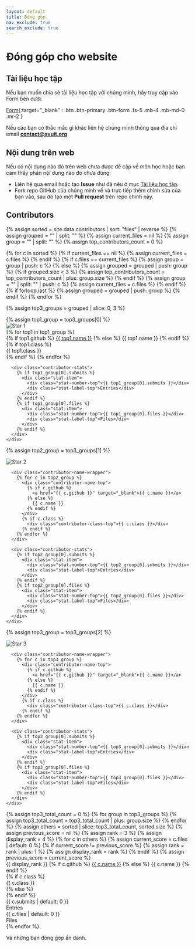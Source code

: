 ```yaml
---
layout: default
title: Đóng góp
nav_exclude: true
search_exclude: true
---
```


# Đóng góp cho website

## Tài liệu học tập

Nếu bạn muốn chia sẻ tài liệu học tập với chúng mình, hãy truy cập vào Form bên dưới:

[Form](https://link.svuit.org/submit){:target="_blank" : .btn .btn-primary .btn-form .fs-5 .mb-4 .mb-md-0 .mr-2 }
<!-- [Danh sách tài liệu đóng góp](https://docs.google.com/spreadsheets/d/1arPrQDmujnKIvUaC648NmCt7dFkma7LitG9WyGt7t9M/edit?usp=sharing){:target="_blank" : .btn .btn-primary .fs-5 .mb-4 .mb-md-0 .mr-2 } -->

Nếu các bạn có thắc mắc gì khác liên hệ chúng mình thông qua địa chỉ email **contact@svuit.org**

## Nội dung trên web

Nếu có nội dung nào đó trên web chưa được đề cập về môn học hoặc bạn cảm thấy phần nội dung nào đó chưa đúng:

- Liên hệ qua email hoặc tạo **Issue** như đã nêu ở mục [Tài liệu học tập](#tài-liệu-học-tập).
- Fork repo GitHub của chúng mình về và trực tiếp thêm chỉnh sửa của bạn vào, sau đó tạo một **Pull request** trên repo chính này.

## Contributors

<link rel="stylesheet" href="{{ '_sass/custom/custom.scss' | relative_url }}">

{% assign sorted = site.data.contributors | sort: "files" | reverse %}
{% assign grouped = "" | split: "" %}
{% assign current_files = nil %}
{% assign group = "" | split: "" %}
{% assign top_contributors_count = 0 %}

{% for c in sorted %}
  {% if current_files == nil %}
    {% assign current_files = c.files %}
  {% endif %}
  {% if c.files == current_files %}
    {% assign group = group | push: c %}
  {% else %}
    {% assign grouped = grouped | push: group %}
    {% if grouped.size < 3 %}
      {% assign top_contributors_count = top_contributors_count | plus: group.size %}
    {% endif %}
    {% assign group = "" | split: "" | push: c %}
    {% assign current_files = c.files %}
  {% endif %}
  {% if forloop.last %}
    {% assign grouped = grouped | push: group %}
  {% endif %}
{% endfor %}

{% assign top3_groups = grouped | slice: 0, 3 %}

<div class="top3-container">
  <!-- Top 1 -->
  {% assign top1_group = top3_groups[0] %}
  <div class="top1-wrapper">
    <div class="contributor-card-top top1">
      <div class="rank-badge">
        <img src="{{ '/assets/images/star.svg' | relative_url }}" alt="Star" class="rank-star">
        <span class="rank-number-star">1</span>
      </div>
      <div class="contributor-name-wrapper">
        {% for top1 in top1_group %}
          <div class="contributor-name-top">
            {% if top1.github %}
              <a href="{{ top1.github }}" target="_blank">{{ top1.name }}</a>
            {% else %}
              {{ top1.name }}
            {% endif %}
          </div>
          {% if top1.class %}
            <div class="contributor-class-top">{{ top1.class }}</div>
          {% endif %}
        {% endfor %}
      </div>
      
      <div class="contributor-stats">
        {% if top1_group[0].submits %}
          <div class="stat-item">
            <div class="stat-number-top">{{ top1_group[0].submits }}</div>
            <div class="stat-label-top">Entries</div>
          </div>
        {% endif %}
        {% if top1_group[0].files %}
          <div class="stat-item">
            <div class="stat-number-top">{{ top1_group[0].files }}</div>
            <div class="stat-label-top">Files</div>
          </div>
        {% endif %}
      </div>
    </div>
  </div>
  
  <!-- Top 2 -->
  {% assign top2_group = top3_groups[1] %}
  <div class="top2-wrapper">
    <div class="contributor-card-top top2">
      <div class="rank-badge">
        <img src="{{ '/assets/images/star.svg' | relative_url }}" alt="Star" class="rank-star">
        <span class="rank-number-star">2</span>
      </div>

      <div class="contributor-name-wrapper">
        {% for c in top2_group %}
          <div class="contributor-name-top">
            {% if c.github %}
              <a href="{{ c.github }}" target="_blank">{{ c.name }}</a>
            {% else %}
              {{ c.name }}
            {% endif %}
          </div>
          {% if c.class %}
            <div class="contributor-class-top">{{ c.class }}</div>
          {% endif %}
        {% endfor %}
      </div>

      <div class="contributor-stats">
        {% if top2_group[0].submits %}
          <div class="stat-item">
            <div class="stat-number-top">{{ top2_group[0].submits }}</div>
            <div class="stat-label-top">Entries</div>
          </div>
        {% endif %}
        {% if top2_group[0].files %}
          <div class="stat-item">
            <div class="stat-number-top">{{ top2_group[0].files }}</div>
            <div class="stat-label-top">Files</div>
          </div>
        {% endif %}
      </div>
    </div>
  </div>

  

  <!-- Top 3 -->
  {% assign top3_group = top3_groups[2] %}
  <div class="top3-wrapper">
    <div class="contributor-card-top top3">
      <div class="rank-badge">
        <img src="{{ '/assets/images/star.svg' | relative_url }}" alt="Star" class="rank-star">
        <span class="rank-number-star">3</span>
      </div>

      <div class="contributor-name-wrapper">
        {% for c in top3_group %}
          <div class="contributor-name-top">
            {% if c.github %}
              <a href="{{ c.github }}" target="_blank">{{ c.name }}</a>
            {% else %}
              {{ c.name }}
            {% endif %}
          </div>
          {% if c.class %}
            <div class="contributor-class-top">{{ c.class }}</div>
          {% endif %}
        {% endfor %}
      </div>

      <div class="contributor-stats">
        {% if top3_group[0].submits %}
          <div class="stat-item">
            <div class="stat-number-top">{{ top3_group[0].submits }}</div>
            <div class="stat-label-top">Entries</div>
          </div>
        {% endif %}
        {% if top3_group[0].files %}
          <div class="stat-item">
            <div class="stat-number-top">{{ top3_group[0].files }}</div>
            <div class="stat-label-top">Files</div>
          </div>
        {% endif %}
      </div>
    </div>
  </div>
</div>

<div class="contributors-grid">
  {% assign top3_total_count = 0 %}
  {% for group in top3_groups %}
    {% assign top3_total_count = top3_total_count | plus: group.size %}
  {% endfor %}
  {% assign others = sorted | slice: top3_total_count, sorted.size %}
  {% assign previous_score = nil %}
  {% assign rank = 3 %}
  {% assign display_rank = 4 %}
  {% for c in others %}
    {% assign current_score = c.files | default: 0 %}
    {% if current_score != previous_score %}
      {% assign rank = rank | plus: 1 %}
      {% assign display_rank = rank %}
    {% endif %}
    {% assign previous_score = current_score %}
    <div class="contributor-card">
      <div class="contributor-name">
        <span class="rank-number">{{ display_rank }}</span>
        {% if c.github %}
          <a href="{{ c.github }}" target="_blank">{{ c.name }}</a>
        {% else %}
          {{ c.name }}
        {% endif %}
      </div>
      {% if c.class %}
        <div class="contributor-class">{{ c.class }}</div>
      {% else %}
        <div class="contributor-class"></div>
      {% endif %}
      <div class="contributor-submits">
        <div class="stat-number">{{ c.submits | default: 0 }}</div>
        <div class="stat-label">Entries</div>
      </div>
      <div class="contributor-files">
        <div class="stat-number">{{ c.files | default: 0 }}</div>
        <div class="stat-label">Files</div>
      </div>
    </div>
  {% endfor %}

  Và những bạn đóng góp ẩn danh.
</div>
